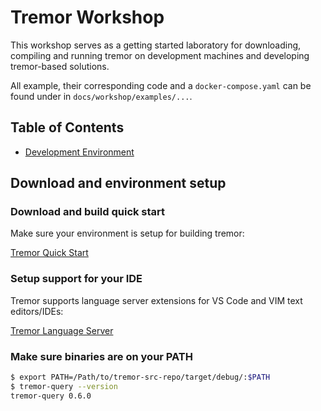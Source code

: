 # Tremor Workshop
[Tremor Workshop]: #tremor-workshop

This workshop serves as a getting started laboratory for downloading,
compiling and running tremor on development machines and developing
tremor-based solutions.

All example, their corresponding code and a `docker-compose.yaml` can be found under in `docs/workshop/examples/...`.

## Table of Contents
[Table of Contents]: #table-of-contents

  - [Development Environment](#tremor-dev-env)

## Download and environment setup
[Tremor Download and Setup]: #tremor-dev-env

### Download and build quick start

Make sure your environment is setup for building tremor:

[Tremor Quick Start](https://github.com/wayfair-incubator/tremor-runtime/blob/master/docs/development/quick-start.md)

### Setup support for your IDE

Tremor supports language server extensions for VS Code and VIM text editors/IDEs:

[Tremor Language Server](https://github.com/wayfair-incubator/tremor-language-server)


### Make sure binaries are on your PATH

```bash
$ export PATH=/Path/to/tremor-src-repo/target/debug/:$PATH
$ tremor-query --version
tremor-query 0.6.0
```
